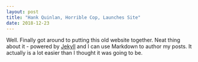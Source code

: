 ```yaml
---
layout: post
title: "Hank Quinlan, Horrible Cop, Launches Site"
date: 2018-12-23
---
```


Well. Finally got around to putting this old website together. Neat thing about it - powered by [Jekyll](http://jekyllrb.com) and I can use Markdown to author my posts. It actually is a lot easier than I thought it was going to be.

